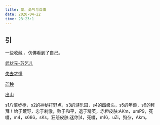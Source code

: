 ```yaml
---
title: 爱、勇气与自由
date: 2020-04-22 
time: 23:23:1
---
```

## 引

一些收藏 ，仿佛看到了自己。

<!-- 走入一个平常的夜晚，遇到了曾经的自己。我想收藏下这个资源，不想再也见不到它。也根本不想抢占你的流量。从何时起自由的互联网却不可以自由转发？-->

<!-- truncate -->

[武状元-苏乞儿](https://y.qq.com/n/m/detail/mv/index.html?vid=0100WG650VTufj)

[失去才懂](https://www.bilibili.com/video/BV1QE411Z7C8/?spm_id_from=333.788.videocard.2)

[芒种](https://www.bilibili.com/video/BV1RJ411u78F/?spm_id_from=333.788.videocard.2)

[出山](https://www.bilibili.com/video/BV17b411q7t7/?spm_id_from=autoNext)

s1八倍步枪，s2的神秘打野点，s3的游乐园，s4的四级头，s5的年兽，s6的拜拜！始于荒野，忠于剌激，败于和平，退于精英，赤橙皮肤:AKm，umP9，死嗄，m4，s686，sKs，狂怒皮肤:迷你|4，死嗄，m16，uZi，狗杂，Akm。

## <!--游戏人生-->

<!--不开心的时候 会来这里看看。想起年轻时游戏人生的日子。-->  

<!--大学时看到室友沉迷 山口山，不能理解堕落的岁月。--> 

<!--到后来参加工作，自己沉迷于游戏不能自拔，理解那句，“你不是鱼儿，你不会懂”。-->  

<!--游戏教会我选择、勇气、团队、爱与放手。-->

<!--而现在为自由互联网奋斗。-->

[comment]: <> (一个好的战士，是一个天生的领袖。)

